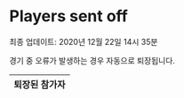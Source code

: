 # Players sent off
최종 업데이트: 2020년 12월 22일 14시 35분


경기 중 오류가 발생하는 경우 자동으로 퇴장됩니다.


| 퇴장된 참가자 |
|:---:|